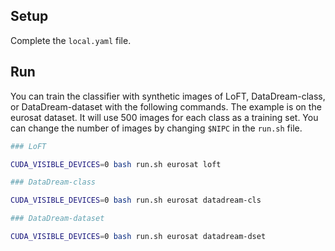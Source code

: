 ## Setup

Complete the `local.yaml` file.

## Run

You can train the classifier with synthetic images of LoFT, DataDream-class, or DataDream-dataset with the following commands. The example is on the eurosat dataset. It will use 500 images for each class as a training set. You can change the number of images by changing `$NIPC` in the `run.sh` file.

```bash
### LoFT

CUDA_VISIBLE_DEVICES=0 bash run.sh eurosat loft
```

```bash
### DataDream-class

CUDA_VISIBLE_DEVICES=0 bash run.sh eurosat datadream-cls
```

```bash
### DataDream-dataset

CUDA_VISIBLE_DEVICES=0 bash run.sh eurosat datadream-dset
```
